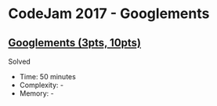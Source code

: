 # CodeJam 2017 - Googlements

## [Googlements (3pts, 10pts)](https://codingcompetitions.withgoogle.com/codejam/round/0000000000201902/00000000002017f6)

Solved

* Time: 50 minutes
* Complexity: -
* Memory: -
